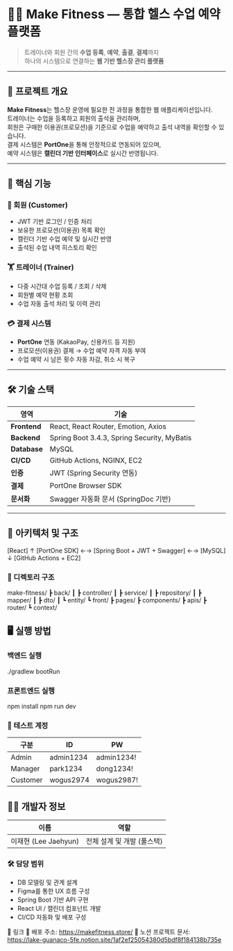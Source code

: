 # 🏋️‍♂️ Make Fitness — 통합 헬스 수업 예약 플랫폼

> 트레이너와 회원 간의 **수업 등록**, **예약**, **출결**, **결제**까지  
> 하나의 시스템으로 연결하는 **웹 기반 헬스장 관리 플랫폼**

---

## 📌 프로젝트 개요

**Make Fitness**는 헬스장 운영에 필요한 전 과정을 통합한 웹 애플리케이션입니다.  
트레이너는 수업을 등록하고 회원의 출석을 관리하며,  
회원은 구매한 이용권(프로모션)을 기준으로 수업을 예약하고 출석 내역을 확인할 수 있습니다.  
결제 시스템은 **PortOne**을 통해 안정적으로 연동되어 있으며,  
예약 시스템은 **캘린더 기반 인터페이스**로 실시간 반영됩니다.

---

## 🧩 핵심 기능

### 👤 회원 (Customer)
- JWT 기반 로그인 / 인증 처리  
- 보유한 프로모션(이용권) 목록 확인  
- 캘린더 기반 수업 예약 및 실시간 반영  
- 출석된 수업 내역 히스토리 확인  

### 🏋️ 트레이너 (Trainer)
- 다중 시간대 수업 등록 / 조회 / 삭제  
- 회원별 예약 현황 조회  
- 수업 자동 출석 처리 및 이력 관리  

### 💳 결제 시스템
- **PortOne** 연동 (KakaoPay, 신용카드 등 지원)  
- 프로모션(이용권) 결제 → 수업 예약 자격 자동 부여  
- 수업 예약 시 남은 횟수 자동 차감, 취소 시 복구  

---

## 🛠 기술 스택

| 영역        | 기술                                     |
|-------------|------------------------------------------|
| **Frontend**| React, React Router, Emotion, Axios      |
| **Backend** | Spring Boot 3.4.3, Spring Security, MyBatis |
| **Database**| MySQL                                    |
| **CI/CD**   | GitHub Actions, NGINX, EC2               |
| **인증**    | JWT (Spring Security 연동)               |
| **결제**    | PortOne Browser SDK                      |
| **문서화**  | Swagger 자동화 문서 (SpringDoc 기반)     |

---

## 🧱 아키텍처 및 구조

[React] ↑ [PortOne SDK] ←→ [Spring Boot + JWT + Swagger] ←→ [MySQL] ↓ [GitHub Actions + EC2]

### 📁 디렉토리 구조
make-fitness/ ┣ back/ ┃ ┣ controller/ ┃ ┣ service/ ┃ ┣ repository/ ┃ ┣ mapper/ ┃ ┣ dto/ ┃ ┗ entity/ ┗ front/ ┣ pages/ ┣ components/ ┣ apis/ ┣ router/ ┗ context/


## 🖥 실행 방법

### 백엔드 실행
./gradlew bootRun

### 프론트엔드 실행
npm install
npm run dev

### 🧪 테스트 계정

| 구분     | ID         | PW         |
|----------|------------|------------|
| Admin    | admin1234  | admin1234! |
| Manager  | park1234   | dong1234!  |
| Customer | wogus2974  | wogus2987! |

## 👨‍💻 개발자 정보

| 이름               | 역할                     |
|--------------------|--------------------------|
| 이재현 (Lee Jaehyun) | 전체 설계 및 개발 (풀스택) |

### 🛠 담당 범위

- DB 모델링 및 관계 설계  
- Figma를 통한 UX 흐름 구성  
- Spring Boot 기반 API 구현  
- React UI / 캘린더 컴포넌트 개발  
- CI/CD 자동화 및 배포 구성

🔗 링크
🔗 배포 주소: https://makefitness.store/
📄 노션 프로젝트 문서: https://lake-guanaco-5fe.notion.site/1af2ef25054380d5bdf8f184138b735e

